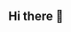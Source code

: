 ## Hi there 👋

<!--
**mybe2000/mybe2000** is a ✨ _special_ ✨ repository because its `README.md` (this file) appears on your GitHub profile.

 🌱 I’m currently building on my skills in HTML, CSS, JAVASCRIPT, REACT, as well as NODE.JS and POSGRESQL. 
 👯 I’m looking to collaborate with other web developers in all skill levels on new programming adventures
 📫 How to reach me: mybe2000@gmail.com
